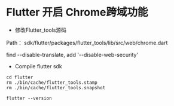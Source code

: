 # Flutter 开启 Chrome跨域功能

- 修改Flutter_tools源码

Path： sdk/flutter/packages/flutter_tools/lib/src/web/chrome.dart

find  --disable-translate,  add  '--disable-web-security'

- Compile flutter sdk

```shell
cd flutter
rm ./bin/cache/flutter_tools.stamp
rm ./bin/cache/flutter_tools.snapshot

flutter --version
```
